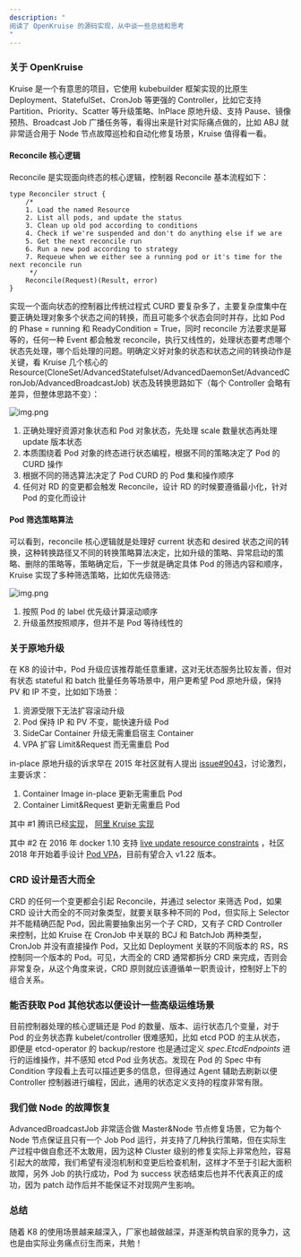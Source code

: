 ```yaml
---
description: "
阅读了 OpenKruise 的源码实现，从中谈一些总结和思考
"
---
```


### 关于 OpenKruise
Kruise 是一个有意思的项目，它使用 kubebuilder 框架实现的比原生 Deployment、StatefulSet、CronJob 等更强的 Controller，比如它支持 Partition、Priority、Scatter 等升级策略、InPlace 原地升级、支持 Pause、镜像预热、Broadcast Job 广播任务等，看得出来是针对实际痛点做的，比如 ABJ 就非常适合用于 Node 节点故障巡检和自动化修复场景，Kruise 值得看一看。

#### Reconcile 核心逻辑
Reconcile 是实现面向终态的核心逻辑，控制器 Reconcile 基本流程如下：
```golang
type Reconciler struct {
	/*
	1. Load the named Resource
	2. List all pods, and update the status
	3. Clean up old pod according to conditions
	4. Check if we're suspended and don't do anything else if we are
	5. Get the next reconcile run
	6. Run a new pod according to strategy
	7. Requeue when we either see a running pod or it's time for the next reconcile run
	 */
	Reconcile(Request)(Result, error)
}
```

实现一个面向状态的控制器比传统过程式 CURD 要复杂多了，主要复杂度集中在要正确处理对象多个状态之间的转换，而且可能多个状态会同时并存，比如 Pod 的 Phase = running 和 ReadyCondition = True，同时 reconcile 方法要求是幂等的，任何一种 Event 都会触发 reconcile，执行又线性的，处理状态要考虑哪个状态先处理，哪个后处理的问题。明确定义好对象的状态和状态之间的转换动作是关键，看 Kruise 几个核心的 Resource(CloneSet/AdvancedStatefulset/AdvancedDaemonSet/AdvancedCronJob/AdvancedBroadcastJob) 状态及转换思路如下（每个 Controller 会略有差异，但整体思路不变）：

![img.png](https://yangjunsss.github.io/images/kruise/img.png)

1. 正确处理好资源对象状态和 Pod 对象状态，先处理 scale 数量状态再处理 update 版本状态
2. 本质围绕着 Pod 对象的终态进行状态编程，根据不同的策略决定了 Pod 的 CURD 操作
3. 根据不同的筛选算法决定了 Pod CURD 的 Pod 集和操作顺序
4. 任何对 RD 的变更都会触发 Reconcile，设计 RD 的时候要遵循最小化，针对 Pod 的变化而设计

#### Pod 筛选策略算法

可以看到，reconcile 核心逻辑就是处理好 current 状态和 desired 状态之间的转换，这种转换路径又不同的转换策略算法决定，比如升级的策略、异常启动的策略、删除的策略等，策略确定后，下一步就是确定具体 Pod 的筛选内容和顺序，Kruise 实现了多种筛选策略，比如优先级筛选:

![img.png](https://yangjunsss.github.io/images/kruise/img_3.png)

1. 按照 Pod 的 label 优先级计算滚动顺序
2. 升级虽然按照顺序，但并不是 Pod 等待线性的

### 关于原地升级
在 K8 的设计中，Pod 升级应该推荐能任意重建，这对无状态服务比较友善，但对有状态 stateful 和 batch 批量任务等场景中，用户更希望 Pod 原地升级，保持 PV 和 IP 不变，比如如下场景：

1. 资源受限下无法扩容滚动升级
2. Pod 保持 IP 和 PV 不变，能快速升级 Pod
3. SideCar Container 升级无需重启宿主 Container
4. VPA 扩容 Limit&Request 而无需重启 Pod

in-place 原地升级的诉求早在 2015 年社区就有人提出 [issue#9043](https://github.com/kubernetes/kubernetes/issues/9043)，讨论激烈，主要诉求：

1. Container Image in-place 更新无需重启 Pod
2. Container Limit&Request 更新无需重启 Pod

其中 #1 腾讯已经[实现](https://cloud.tencent.com/developer/article/1413743)， [阿里 Kruise 实现](https://www.alibabacloud.com/blog/explaining-in-place-pod-updates-in-a-kubernetes-cluster_597133)

其中 #2 在 2016 年 docker 1.10 支持 [live update resource constraints](https://docker.com/blog/docker-1-10/) ，社区 2018 年开始着手设计 [Pod VPA](https://github.com/kubernetes/enhancements/tree/master/keps/sig-node/1287-in-place-update-pod-resources)，目前有望合入 v1.22 版本。

### CRD 设计是否大而全
CRD 的任何一个变更都会引起 Reconcile，并通过 selector 来筛选 Pod，如果 CRD 设计大而全的不同对象类型，就要关联多种不同的 Pod，但实际上 Selector 并不能精确匹配 Pod，因此需要抽象出另一个子 CRD，又有子 CRD Controller 来控制，比如 Kruise 在 CronJob 中关联的 BCJ 和 BatchJob 两种类型，CronJob 并没有直接操作 Pod，又比如 Deployment 关联的不同版本的 RS，RS 控制同一个版本的 Pod。可见，大而全的 CRD 通常都拆分 CRD 来完成，否则会非常复杂，从这个角度来说，CRD 原则就应该遵循单一职责设计，控制好上下的组合关系。

### 能否获取 Pod 其他状态以便设计一些高级运维场景
目前控制器处理的核心逻辑还是 Pod 的数量、版本、运行状态几个变量，对于 Pod 的业务状态靠 kubelet/controller 很难感知，比如 etcd POD 的主从状态，即便是 etcd-operator 的 backup/restore 也是通过定义 *spec.EtcdEndpoints* 进行的运维操作，并不感知 etcd Pod 业务状态。发现在 Pod 的 Spec 中有 Condition 字段看上去可以描述更多的信息，但得通过 Agent 辅助去刷新以便 Controller 控制器进行编程，因此，通用的状态定义支持的程度非常有限。

### 我们做 Node 的故障恢复
AdvancedBroadcastJob 非常适合做 Master&Node 节点修复场景，它为每个 Node 节点保证且只有一个 Job Pod 运行，并支持了几种执行策略，但在实际生产过程中做自愈还不太敢用，因为这种 Cluster 级别的修复实际上非常危险，容易引起大的故障，我们希望有浸泡机制和变更后检查机制，这样才不至于引起大面积故障，另外 Job 的执行成功，Pod 为 success 状态结束后也并不代表真正的成功，因为 patch 动作后并不能保证不对现网产生影响。

### 总结
随着 K8 的使用场景越来越深入，厂家也越做越深，并逐渐构筑自家的竞争力，这也是由实际业务痛点衍生而来，共勉！
